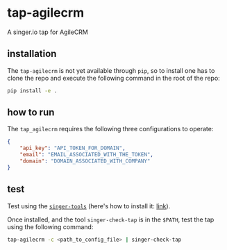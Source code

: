 # tap-agilecrm
A singer.io tap for AgileCRM

## installation

The `tap-agilecrm` is not yet available through `pip`, so to install one has to clone the repo and execute the following command in the root of the repo:

```bash
pip install -e .
```

## how to run

The `tap_agilecrm` requires the following three configurations to operate:

```json
{
    "api_key": "API_TOKEN_FOR_DOMAIN",
    "email": "EMAIL_ASSOCIATED_WITH_THE_TOKEN",
    "domain": "DOMAIN_ASSOCIATED_WITH_COMPANY"
}

```

## test

Test using the [`singer-tools`](https://github.com/singer-io/singer-tools) (here's how to install it: [link](https://github.com/singer-io/singer-tools#installation)).

Once installed, and the tool `singer-check-tap` is in the `$PATH`, test the tap using the following command:

```bash
tap-agilecrm -c <path_to_config_file> | singer-check-tap
```